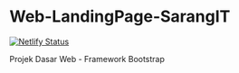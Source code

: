 # Web-LandingPage-SarangIT

[![Netlify Status](https://api.netlify.com/api/v1/badges/1df4d44c-42f5-43d3-9c5b-e85e95157364/deploy-status)](https://app.netlify.com/sites/landingpage-sarangit/deploys)

Projek Dasar Web - Framework Bootstrap
